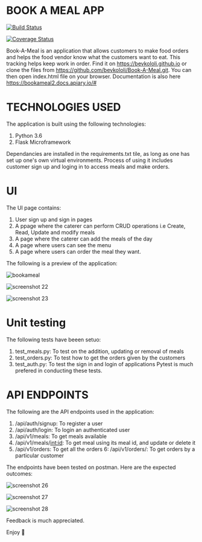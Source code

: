 # BOOK A MEAL APP

[![Build Status](https://travis-ci.org/bevkololi/Book-A-Meal.svg?branch=master)](https://travis-ci.org/bevkololi/Book-A-Meal)

[![Coverage Status](https://coveralls.io/repos/github/bevkololi/Book-A-Meal/badge.svg?branch=master)](https://coveralls.io/github/bevkololi/Book-A-Meal?branch=master)

Book-A-Meal is an application that allows customers to make food orders and helps the food vendor know what the customers want to eat. This tracking helps keep work in order.
Find it on https://bevkololi.github.io or clone the files from https://github.com/bevkololi/Book-A-Meal.git. You can then open index.html file on your browser. Documentation is also here https://bookameal2.docs.apiary.io/#

# TECHNOLOGIES USED
The application is built using the following technologies:
1. Python 3.6
2. Flask Microframework

Dependancies are installed in the requirements.txt tile, as long as one has set up one's own virtual environments.
Process of using it includes customer sign up and loging in to access meals and make orders.
 
# UI
The UI page contains:
1. User sign up and sign in pages
2. A ppage where the caterer can perform CRUD operations i.e Create, Read, Update and modify meals
3. A page where the caterer can add the meals of the day
4. A page where users can see the menu
5. A page where users can order the meal they want.

The following is a preview of the application:

![bookameal](https://user-images.githubusercontent.com/26184534/39295059-17f0958e-4946-11e8-9627-60c7dc1b590f.png)


![screenshot 22](https://user-images.githubusercontent.com/26184534/39295064-1ac17788-4946-11e8-8265-ede8d9dc58bb.png)


![screenshot 23](https://user-images.githubusercontent.com/26184534/39295075-25e9f7ca-4946-11e8-9680-6ad55f7caa18.png)

    
# Unit testing
The following tests have beeen setuo:
1. test_meals.py: To test on the addition, updating or removal of meals
2. test_orders.py: To test how to get the orders given by the customers
3. test_auth.py: To test the sign in and login of applications
Pytest is much prefered in conducting these tests.

# API ENDPOINTS
The following are the API endpoints used in the application:
1. /api/auth/signup: To register a user
2. /api/auth/login: To login an authenticated user
3. /api/v1/meals: To get meals available
4. /api/v1/meals/<int:id>: To get meal using its meal id, and update or delete it
5. /api/v1/orders: To get all the orders
6: /api/v1/orders/<username>: To get orders by a particular customer
    

The endpoints have been tested on postman. Here are the expected outcomes:

![screenshot 26](https://user-images.githubusercontent.com/26184534/39310723-d0b7a332-4973-11e8-82d3-6e39738f1c31.png)

![screenshot 27](https://user-images.githubusercontent.com/26184534/39310724-d11ecf62-4973-11e8-81c6-a5c0d9ba33ce.png)

![screenshot 28](https://user-images.githubusercontent.com/26184534/39310726-d1820c80-4973-11e8-9f4f-fe8b62129ba0.png)


 Feedback is much appreciated.
 
 Enjoy 



